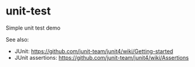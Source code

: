 # unit-test

Simple unit test demo

See also: 
* JUnit: https://github.com/junit-team/junit4/wiki/Getting-started
* JUnit assertions: https://github.com/junit-team/junit4/wiki/Assertions
